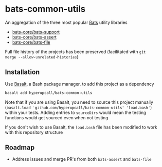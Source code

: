 # bats-common-utils

An aggregation of the three most popular [Bats](https://github.com/bats-core/bats-core) utility libraries

- [bats-core/bats-support](https://github.com/bats-core/bats-support)
- [bats-core/bats-assert](https://github.com/bats-core/bats-assert)
- [bats-core/bats-file](https://github.com/bats-core/bats-file)

Full file history of the projects has been preserved (facilitated with `git merge --allow-unrelated-histories`)

## Installation

Use [Basalt](https://github.com/hyperupcall/basalt), a Bash package manager, to add this project as a dependency

```sh
basalt add hyperupcall/bats-common-utils
```

Note that if you are using Basalt, you need to source this project manually (`basalt.load 'github.com/hyperupcall/bats-common-utils' 'load.bash'`) within your tests. Adding entries to `sourceDirs` would mean the testing functions would get sourced even when not testing

If you don't wish to use Basalt, the `load.bash` file has been modified to work with this repository structure

## Roadmap

- Address issues and merge PR's from both `bats-assert` and `bats-file`

